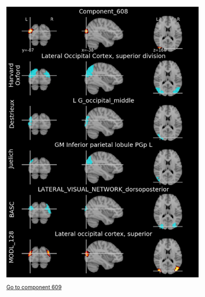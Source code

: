 


![608](preliminary/608.jpg "Component 608")

[Go to component 609](https://parietal-inria.github.io/MODL_atlas/1024/609 "Component 609")